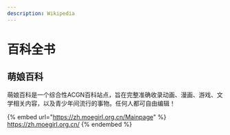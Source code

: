 ```yaml
---
description: Wikipedia
---
```


# 百科全书

## 萌娘百科

萌娘百科是一个综合性ACGN百科站点，旨在完整准确收录动画、漫画、游戏、文学相关内容，以及青少年间流行的事物。任何人都可自由编辑！

{% embed url="https://zh.moegirl.org.cn/Mainpage" %}
https://zh.moegirl.org.cn/
{% endembed %}

